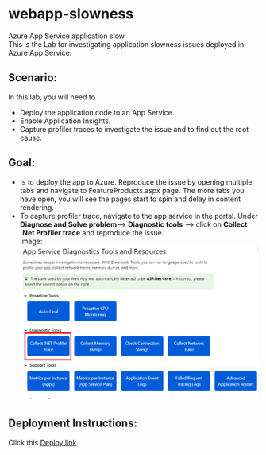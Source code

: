 # webapp-slowness
Azure App Service application slow <br>
This is the Lab for investigating application slowness issues deployed in Azure App Service. 

## Scenario:
In this lab, you will need to 
- Deploy the application code to an App Service. 
- Enable Application Insights.
- Capture profiler traces to investigate the issue and to find out the root cause. 

## Goal:
-	Is to deploy the app to Azure. Reproduce the issue by opening multiple tabs and navigate to FeatureProducts.aspx page. The more tabs you have open, you will see the pages start to spin and delay in content rendering. 
-	To capture profiler trace, navigate to the app service in the portal. Under **Diagnose and Solve problem**--> **Diagnostic tools** --> click on **Collect .Net Profiler trace** and reproduce the issue.<br>
Image:
![](https://github.com/4lowtherabbit/Labwebappslow/blob/master/imag.png)

## Deployment Instructions:
Click this [Deploy link](https://portal.azure.com/#create/Microsoft.Template/uri/https%3A%2F%2Fraw.githubusercontent.com%2F4lowtherabbit%2FLabwebappslow%2Fmaster%2Fazuredeploy.json)
